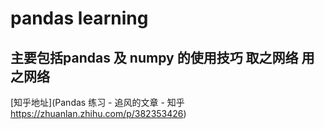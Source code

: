 # pandas learning
## 主要包括pandas 及 numpy 的使用技巧 取之网络 用之网络
[知乎地址](Pandas  练习 - 追风的文章 - 知乎
https://zhuanlan.zhihu.com/p/382353426)
